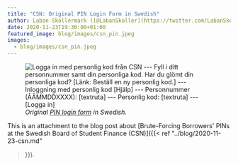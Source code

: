 ```yaml
---
title: "CSN: Original PIN Login Form in Swedish"
author: Laban Sköllermark ([@LabanSkoller](https://twitter.com/LabanSkoller))
date: 2020-11-23T19:30:00+01:00
featured_image: blog/images/csn_pin.jpeg
images:
  - blog/images/csn_pin.jpeg
---
```

<figure>
  <img src="../images/csn_swe_login_pin.png"
style="display:inline" title="Logga in med personlig kod från CSN" alt="Logga
in med personlig kod från CSN --- Fyll i ditt personnummer samt din personliga
kod. Har du glömt din personliga kod? [Länk: Beställ en ny personlig kod.] ---
Inloggning med personlig kod [Hjälp] --- Personnummer (ÅÅMMDDXXXX): [textruta]
--- Personlig kod: [textruta] --- [Logga in]">
  <figcaption><i>Original <a
href="https://tjanster.csn.se/bas/inloggning/pinkod.do">PIN login
form</a> in Swedish.</i></figcaption> </figure>

This is an attachment to the blog post about [Brute-Forcing Borrowers' PINs at
the Swedish Board of Student Finance (CSN)]({{< ref "../blog/2020-11-23-csn.md"
>}}).
